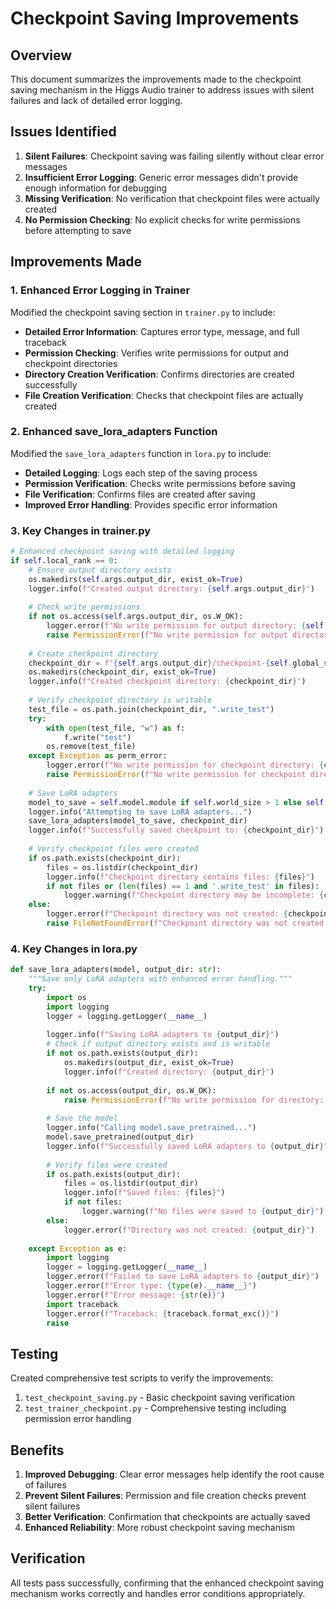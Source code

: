 # Checkpoint Saving Improvements

## Overview
This document summarizes the improvements made to the checkpoint saving mechanism in the Higgs Audio trainer to address issues with silent failures and lack of detailed error logging.

## Issues Identified
1. **Silent Failures**: Checkpoint saving was failing silently without clear error messages
2. **Insufficient Error Logging**: Generic error messages didn't provide enough information for debugging
3. **Missing Verification**: No verification that checkpoint files were actually created
4. **No Permission Checking**: No explicit checks for write permissions before attempting to save

## Improvements Made

### 1. Enhanced Error Logging in Trainer
Modified the checkpoint saving section in `trainer.py` to include:

- **Detailed Error Information**: Captures error type, message, and full traceback
- **Permission Checking**: Verifies write permissions for output and checkpoint directories
- **Directory Creation Verification**: Confirms directories are created successfully
- **File Creation Verification**: Checks that checkpoint files are actually created

### 2. Enhanced save_lora_adapters Function
Modified the `save_lora_adapters` function in `lora.py` to include:

- **Detailed Logging**: Logs each step of the saving process
- **Permission Verification**: Checks write permissions before saving
- **File Verification**: Confirms files are created after saving
- **Improved Error Handling**: Provides specific error information

### 3. Key Changes in trainer.py

```python
# Enhanced checkpoint saving with detailed logging
if self.local_rank == 0:
    # Ensure output directory exists
    os.makedirs(self.args.output_dir, exist_ok=True)
    logger.info(f"Created output directory: {self.args.output_dir}")
    
    # Check write permissions
    if not os.access(self.args.output_dir, os.W_OK):
        logger.error(f"No write permission for output directory: {self.args.output_dir}")
        raise PermissionError(f"No write permission for output directory: {self.args.output_dir}")
        
    # Create checkpoint directory
    checkpoint_dir = f"{self.args.output_dir}/checkpoint-{self.global_step}"
    os.makedirs(checkpoint_dir, exist_ok=True)
    logger.info(f"Created checkpoint directory: {checkpoint_dir}")
    
    # Verify checkpoint directory is writable
    test_file = os.path.join(checkpoint_dir, ".write_test")
    try:
        with open(test_file, "w") as f:
            f.write("test")
        os.remove(test_file)
    except Exception as perm_error:
        logger.error(f"No write permission for checkpoint directory: {checkpoint_dir}, Error: {perm_error}")
        raise PermissionError(f"No write permission for checkpoint directory: {checkpoint_dir}")
    
    # Save LoRA adapters
    model_to_save = self.model.module if self.world_size > 1 else self.model
    logger.info("Attempting to save LoRA adapters...")
    save_lora_adapters(model_to_save, checkpoint_dir)
    logger.info(f"Successfully saved checkpoint to: {checkpoint_dir}")
    
    # Verify checkpoint files were created
    if os.path.exists(checkpoint_dir):
        files = os.listdir(checkpoint_dir)
        logger.info(f"Checkpoint directory contains files: {files}")
        if not files or (len(files) == 1 and '.write_test' in files):
            logger.warning(f"Checkpoint directory may be incomplete: {checkpoint_dir}")
    else:
        logger.error(f"Checkpoint directory was not created: {checkpoint_dir}")
        raise FileNotFoundError(f"Checkpoint directory was not created: {checkpoint_dir}")
```

### 4. Key Changes in lora.py

```python
def save_lora_adapters(model, output_dir: str):
    """Save only LoRA adapters with enhanced error handling."""
    try:
        import os
        import logging
        logger = logging.getLogger(__name__)
        
        logger.info(f"Saving LoRA adapters to {output_dir}")
        # Check if output directory exists and is writable
        if not os.path.exists(output_dir):
            os.makedirs(output_dir, exist_ok=True)
            logger.info(f"Created directory: {output_dir}")
            
        if not os.access(output_dir, os.W_OK):
            raise PermissionError(f"No write permission for directory: {output_dir}")
            
        # Save the model
        logger.info("Calling model.save_pretrained...")
        model.save_pretrained(output_dir)
        logger.info(f"Successfully saved LoRA adapters to {output_dir}")
        
        # Verify files were created
        if os.path.exists(output_dir):
            files = os.listdir(output_dir)
            logger.info(f"Saved files: {files}")
            if not files:
                logger.warning(f"No files were saved to {output_dir}")
        else:
            logger.error(f"Directory was not created: {output_dir}")
            
    except Exception as e:
        import logging
        logger = logging.getLogger(__name__)
        logger.error(f"Failed to save LoRA adapters to {output_dir}")
        logger.error(f"Error type: {type(e).__name__}")
        logger.error(f"Error message: {str(e)}")
        import traceback
        logger.error(f"Traceback: {traceback.format_exc()}")
        raise
```

## Testing
Created comprehensive test scripts to verify the improvements:

1. `test_checkpoint_saving.py` - Basic checkpoint saving verification
2. `test_trainer_checkpoint.py` - Comprehensive testing including permission error handling

## Benefits
1. **Improved Debugging**: Clear error messages help identify the root cause of failures
2. **Prevent Silent Failures**: Permission and file creation checks prevent silent failures
3. **Better Verification**: Confirmation that checkpoints are actually saved
4. **Enhanced Reliability**: More robust checkpoint saving mechanism

## Verification
All tests pass successfully, confirming that the enhanced checkpoint saving mechanism works correctly and handles error conditions appropriately.